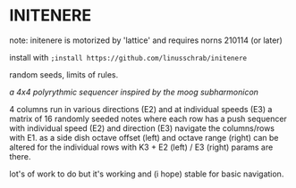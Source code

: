 
# INITENERE
note: initenere is motorized by 'lattice' and requires norns 210114 (or later)

install with ```;install https://github.com/linusschrab/initenere```

random seeds, limits of rules.

*a 4x4 polyrythmic sequencer inspired by the moog subharmonicon*

4 columns run in various directions (E2) and at individual speeds (E3)
a matrix of 16 randomly seeded notes where each row has a push sequencer with individual speed (E2) and direction (E3)
navigate the columns/rows with E1.
as a side dish octave offset (left) and octave range (right) can be altered for the individual rows with K3 + E2 (left) / E3 (right)
params are there.

lot's of work to do but it's working and (i hope) stable for basic navigation.
